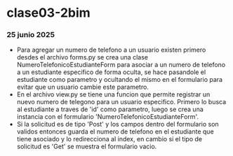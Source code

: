 # clase03-2bim

### 25 junio 2025

* Para agregar un numero de telefono a un usuario existen primero desdes el archivo forms.py se crea una clase NumeroTelefonicoEstudianteForm para asociar a un numero de telefono a un estudiante especifico de forma  oculta, se hace pasandole el estudiante como parametro y ocultando el mismo en el formulario para evitar que un usuario cambie este parametro.
* En el archivo view.py se tiene una funcion que permite registrar un nuevo numero de telegono para un usuario especifico. Primero lo busca al estudiante a traves de 'id' como parametro, luego se crea una instancia con el formulario 'NumeroTelefonicoEstudianteForm'.
* Si la solicitud es de tipo 'Post' y los campos dentro del formulario son validos entonces guarda el numero de telefono en el estudiante que tiene asociado y lo redirecciona al index, en cambio si el tipo de solicitud es 'Get' se muestra el formulario vacio.